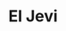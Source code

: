 ---
title: "El Jevi"
url: /ciudad-autonoma-de-buenos-aires/el-jevi-avenida-raul-scalabrini-ortiz/
shop: comodidad
---